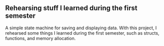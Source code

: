 ## Rehearsing stuff I learned during the first semester
A simple state machine for saving and displaying data.
With this project, I rehearsed some things I learned during the first semester, such as structs, functions, and memory allocation.
